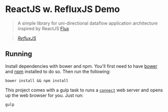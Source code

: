 # ReactJS w. RefluxJS Demo

> A simple library for uni-directional dataflow application architecture inspired by ReactJS [Flux](http://facebook.github.io/react/blog/2014/05/06/flux.html)

> _[RefluxJS](https://github.com/spoike/refluxjs)_


## Running

Install dependencies with bower and npm. You'll first need to have [bower](http://bower.io/) and [npm](npmjs.org) installed to do so. Then run the following:

```
bower install && npm install
```

This project comes with a gulp task to runs a [`connect`](https://github.com/avevlad/gulp-connect) web server and opens up the web browser for you. Just run:

```
gulp
```
